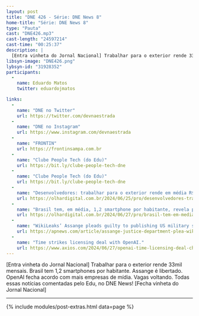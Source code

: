 ```yaml
---
layout: post
title: "DNE 426 - Série: DNE News 8"
home-title: "Série: DNE News 8"
type: "Pauta"
cast: "DNE426.mp3"
cast-length: "24597214"
cast-time: "00:25:37"
description: |
  [Entra vinheta do Jornal Nacional] Trabalhar para o exterior rende 33mil mensais. Brasil tem 1,2 smartphones por habitante. Assange é libertado. OpenAI fecha acordo com mais empresas de mídia. Vagas voltando. Todas essas notícias comentadas pelo Edu, no DNE News! [Fecha vinheta do Jornal Nacional]
libsyn-image: "DNE426.png"
lybsyn-id: "31928352"
participants:
  -
    name: Eduardo Matos
    twitter: eduardojmatos

links:
  -
    name: "DNE no Twitter"
    url: https://twitter.com/devnaestrada
  -
    name: "DNE no Instagram"
    url: https://www.instagram.com/devnaestrada
  -
    name: "FRONTIN"
    url: https://frontinsampa.com.br
  -
    name: "Clube People Tech (do Edu)"
    url: https://bit.ly/clube-people-tech-dne
  -
    name: "Clube People Tech (do Edu)"
    url: https://bit.ly/clube-people-tech-dne 
  -
    name: "Desenvolvedores: trabalhar para o exterior rende em média R$ 35 mil mensais"
    url: https://olhardigital.com.br/2024/06/25/pro/desenvolvedores-trabalhar-para-o-exterior-rende-em-media-r-35-mil-mensais/ 
  -
    name: "Brasil tem, em média, 1,2 smartphone por habitante, revela pesquisa."
    url: https://olhardigital.com.br/2024/06/27/pro/brasil-tem-em-media-12-smartphone-por-habitante-revela-pesquisa/ 
  -
    name: "WikiLeaks’ Assange pleads guilty to publishing US military secrets in deal that secures his freedom."
    url: https://apnews.com/article/assange-justice-department-plea-wikileaks-saipan-australia-00eb380879ff636cc9b916f82f82ed40
  -
    name: "Time strikes licensing deal with OpenAI."
    url: https://www.axios.com/2024/06/27/openai-time-licensing-deal-chatgpt
---
```


[Entra vinheta do Jornal Nacional] Trabalhar para o exterior rende 33mil mensais. Brasil tem 1,2 smartphones por habitante. Assange é libertado. OpenAI fecha acordo com mais empresas de mídia. Vagas voltando. Todas essas notícias comentadas pelo Edu, no DNE News! [Fecha vinheta do Jornal Nacional]

---

{% include modules/post-extras.html data=page %}
